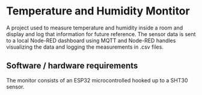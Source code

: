 # Temperature and Humidity Montitor

A project used to measure temperature and humidity inside a room and display and log that information for future reference. 
The sensor data is sent to a local Node-RED dashboard using MQTT and Node-RED handles visualizing the data and logging the measurements in .csv files. 

## Software / hardware requirements

The monitor consists of an ESP32 microcontrolled hooked up to a SHT30 sensor.


